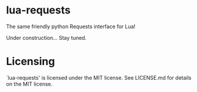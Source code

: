 lua-requests
====

The same friendly python Requests interface for Lua!

Under construction... Stay tuned.

Licensing
====

`lua-requests' is licensed under the MIT license. See LICENSE.md for details on the MIT license.
